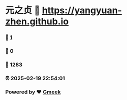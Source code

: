# 元之贞 :link: https://yangyuan-zhen.github.io 
### :page_facing_up: [1](https://yangyuan-zhen.github.io/tag.html) 
### :speech_balloon: 0 
### :hibiscus: 1283 
### :alarm_clock: 2025-02-19 22:54:01 
### Powered by :heart: [Gmeek](https://github.com/Meekdai/Gmeek)
